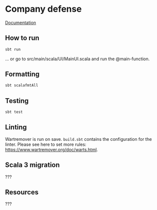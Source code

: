 # Company defense

[Documentation](https://github.com/olliglorioso/company-defense/blob/main/Company-Defense-Doc.pdf)

## How to run

```bash
sbt run
```
... or go to src/main/scala/UI/MainUI.scala and run the @main-function.

## Formatting

```bash
sbt scalafmtAll
```

## Testing

```bash
sbt test
```

## Linting

Wartremover is run on save. `build.sbt` contains the configuration for the linter.
Please see here to set more rules: <https://www.wartremover.org/doc/warts.html>.

## Scala 3 migration

???

## Resources

???



